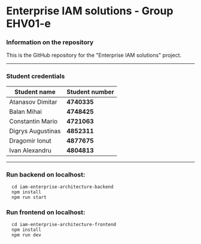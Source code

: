 # Enterprise IAM solutions - Group EHV01-e

### Information on the repository

This is the GitHub repository for the "Enterprise IAM solutions" project.
___

### Student credentials

| Student name       | Student number     |
|--------------------|--------------------|
| Atanasov Dimitar   | **4740335**        | 
| Balan Mihai        | **4748425**        |
| Constantin Mario   | **4721063**        |   
| Digrys Augustinas  | **4852311**        | 
| Dragomir Ionut     | **4877675**        | 
| Ivan Alexandru     | **4804813**        | 
___


### Run backend on localhost:
```
  cd iam-enterprise-architecture-backend
  npm install
  npm run start
```

### Run frontend on localhost:
```
  cd iam-enterprise-architecture-frontend
  npm install
  npm run dev
```
